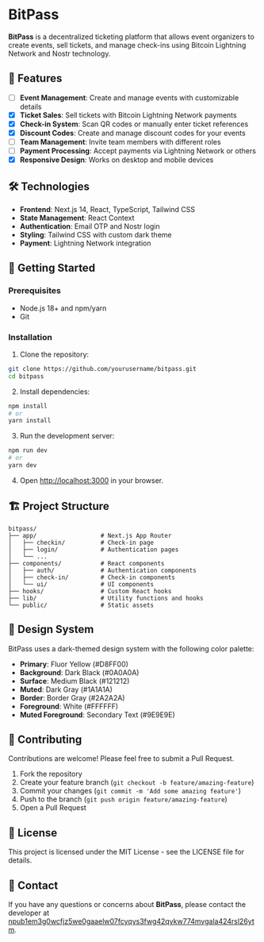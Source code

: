 # BitPass

**BitPass** is a decentralized ticketing platform that allows event organizers to create events, sell tickets, and manage check-ins using Bitcoin Lightning Network and Nostr technology.

## 🚀 Features

- [ ] **Event Management**: Create and manage events with customizable details
- [x] **Ticket Sales**: Sell tickets with Bitcoin Lightning Network payments
- [x] **Check-in System**: Scan QR codes or manually enter ticket references
- [x] **Discount Codes**: Create and manage discount codes for your events
- [ ] **Team Management**: Invite team members with different roles
- [ ] **Payment Processing**: Accept payments via Lightning Network or others
- [x] **Responsive Design**: Works on desktop and mobile devices

## 🛠️ Technologies

- **Frontend**: Next.js 14, React, TypeScript, Tailwind CSS
- **State Management**: React Context
- **Authentication**: Email OTP and Nostr login
- **Styling**: Tailwind CSS with custom dark theme
- **Payment**: Lightning Network integration

## 🏁 Getting Started

### Prerequisites

- Node.js 18+ and npm/yarn
- Git

### Installation

1. Clone the repository:
```bash
git clone https://github.com/yourusername/bitpass.git
cd bitpass
```

2. Install dependencies:
```bash
npm install
# or
yarn install
```

3. Run the development server:
```bash
npm run dev
# or
yarn dev
```

4. Open [http://localhost:3000](http://localhost:3000) in your browser.

## 🏗️ Project Structure

```
bitpass/
├── app/                  # Next.js App Router
│   ├── checkin/          # Check-in page
│   ├── login/            # Authentication pages
│   └── ...
├── components/           # React components
│   ├── auth/             # Authentication components
│   ├── check-in/         # Check-in components
│   └── ui/               # UI components
├── hooks/                # Custom React hooks
├── lib/                  # Utility functions and hooks
└── public/               # Static assets
```

## 🎨 Design System

BitPass uses a dark-themed design system with the following color palette:

- **Primary**: Fluor Yellow (#D8FF00)
- **Background**: Dark Black (#0A0A0A)
- **Surface**: Medium Black (#121212)
- **Muted**: Dark Gray (#1A1A1A)
- **Border**: Border Gray (#2A2A2A)
- **Foreground**: White (#FFFFFF)
- **Muted Foreground**: Secondary Text (#9E9E9E)

## 🤝 Contributing

Contributions are welcome! Please feel free to submit a Pull Request.

1. Fork the repository
2. Create your feature branch (`git checkout -b feature/amazing-feature`)
3. Commit your changes (`git commit -m 'Add some amazing feature'`)
4. Push to the branch (`git push origin feature/amazing-feature`)
5. Open a Pull Request

## 📄 License

This project is licensed under the MIT License - see the LICENSE file for details.

## 💌 Contact

If you have any questions or concerns about **BitPass**, please contact the developer at [npub1em3g0wcfjz5we0gaaelw07fcyqys3fwg42qykw774mvgala424rsl26ytm](https://njump.me/npub1em3g0wcfjz5we0gaaelw07fcyqys3fwg42qykw774mvgala424rsl26ytm).
